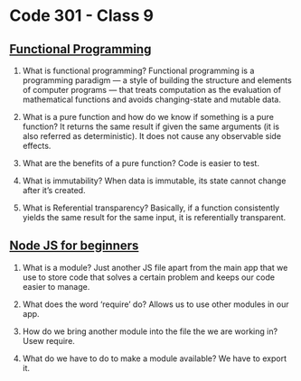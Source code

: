 # Code 301 - Class 9

## [Functional Programming](https://medium.com/the-renaissance-developer/concepts-of-functional-programming-in-javascript-6bc84220d2aa)

1. What is functional programming?
Functional programming is a programming paradigm — a style of building the structure and elements of computer programs — that treats computation as the evaluation of mathematical functions and avoids changing-state and mutable data.

2. What is a pure function and how do we know if something is a pure function?
It returns the same result if given the same arguments (it is also referred as deterministic).
It does not cause any observable side effects.

3. What are the benefits of a pure function?
Code is easier to test.

4. What is immutability?
When data is immutable, its state cannot change after it’s created.

5. What is Referential transparency?
Basically, if a function consistently yields the same result for the same input, it is referentially transparent.

## [Node JS for beginners](https://www.youtube.com/watch?v=xHLd36QoS4k)

1. What is a module?
Just another JS file apart from the main app that we use to store code that solves a certain problem and keeps our code easier to manage.

2. What does the word ‘require’ do?
Allows us to use other modules in our app.

3. How do we bring another module into the file the we are working in?
Usew require.

4. What do we have to do to make a module available?
We have to export it.
